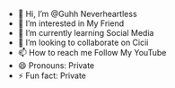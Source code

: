 - 👋 Hi, I’m @Guhh Neverheartless 
- 👀 I’m interested in My Friend 
- 🌱 I’m currently learning Social Media 
- 💞️ I’m looking to collaborate on Cicii
- 📫 How to reach me Follow My YouTube 
- 😄 Pronouns: Private
- ⚡ Fun fact: Private 

<!---
teguh200/teguh200 is a ✨ special ✨ repository because its `README.md` (this file) appears on your GitHub profile.
You can click the Preview link to take a look at your changes.
--->
